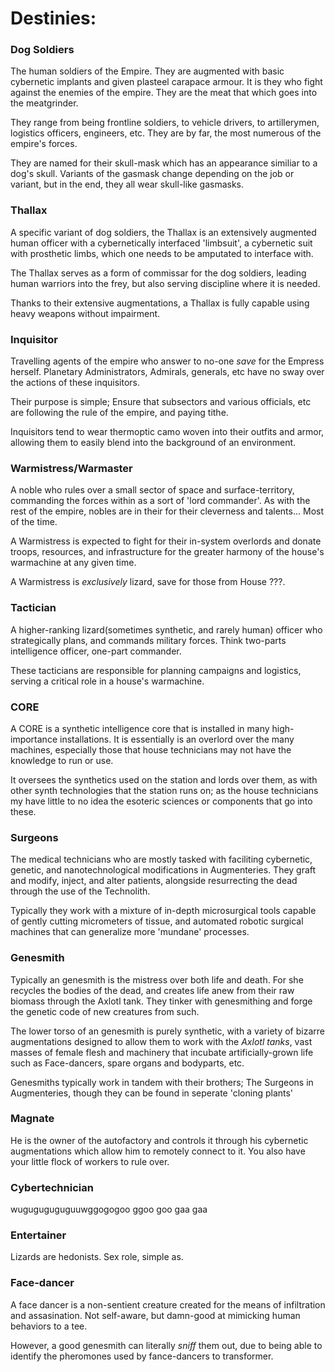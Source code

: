 # Destinies:

### Dog Soldiers

The human soldiers of the Empire. They are augmented with basic cybernetic implants and given plasteel carapace armour. It is they who fight against the enemies of the empire. They are the meat that which goes into the meatgrinder.

They range from being frontline soldiers, to vehicle drivers, to artillerymen, logistics officers, engineers, etc. They are by far, the most numerous of the empire's forces.

They are named for their skull-mask which has an appearance similiar to a dog's skull. Variants of the gasmask change depending on the job or variant, but in the end, they all wear skull-like gasmasks.

### Thallax

A specific variant of dog soldiers, the Thallax is an extensively augmented human officer with a cybernetically interfaced 'limbsuit', a cybernetic suit with prosthetic limbs, which one needs to be amputated to interface with.

The Thallax serves as a form of commissar for the dog soldiers, leading human warriors into the frey, but also serving discipline where it is needed.

Thanks to their extensive augmentations, a Thallax is fully capable using heavy weapons without impairment.

### Inquisitor

Travelling agents of the empire who answer to no-one *save* for the Empress herself. Planetary Administrators, Admirals, generals, etc have no sway over the actions of these inquisitors.

Their purpose is simple; Ensure that subsectors and various officials, etc are following the rule of the empire, and paying tithe.

Inquisitors tend to wear thermoptic camo woven into their outfits and armor, allowing them to easily blend into the background of an environment.

### Warmistress/Warmaster

A noble who rules over a small sector of space and surface-territory, commanding the forces within as a sort of 'lord commander'. As with the rest of the empire, nobles are in their for their cleverness and talents... Most of the time.

A Warmistress is expected to fight for their in-system overlords and donate troops, resources, and infrastructure for the greater harmony of the house's warmachine at any given time.

A Warmistress is *exclusively* lizard, save for those from House ???.

### Tactician

A higher-ranking lizard(sometimes synthetic, and rarely human) officer who strategically plans, and commands military forces. Think two-parts intelligence officer, one-part commander.

These tacticians are responsible for planning campaigns and logistics, serving a critical role in a house's warmachine.

### CORE

A CORE is a synthetic intelligence core that is installed in many high-importance installations. It is essentially is an overlord over the many machines, especially those that house technicians may not have the knowledge to run or use.

It oversees the synthetics used on the station and lords over them, as with other synth technologies that the station runs on; as the house technicians my have little to no idea the esoteric sciences or components that go into these.

### Surgeons

The medical technicians who are mostly tasked with faciliting cybernetic, genetic, and nanotechnological modifications in Augmenteries. They graft and modify, inject, and alter patients, alongside resurrecting the dead through the use of the Technolith.

Typically they work with a mixture of in-depth microsurgical tools capable of gently cutting micrometers of tissue, and automated robotic surgical machines that can generalize more 'mundane' processes.

### Genesmith

Typically an genesmith is the mistress over both life and death. For she recycles the bodies of the dead, and creates life anew from their raw biomass through the Axlotl tank. They tinker with genesmithing and forge the genetic code of new creatures from such.

The lower torso of an genesmith is purely synthetic, with a variety of bizarre augmentations designed to allow them to work with the *Axlotl tanks*, vast masses of female flesh and machinery that incubate artificially-grown life such as Face-dancers, spare organs and bodyparts, etc.

Genesmiths typically work in tandem with their brothers; The Surgeons in Augmenteries, though they can be found in seperate 'cloning plants'

### Magnate

He is the owner of the autofactory and controls it through his cybernetic augmentations which allow him to remotely connect to it. You also have your little flock of workers to rule over.

### Cybertechnician

wuguguguguguuwggogogoo ggoo goo gaa gaa

### Entertainer

Lizards are hedonists. Sex role, simple as.

### Face-dancer

A face dancer is a non-sentient creature created for the means of infiltration and assasination. Not self-aware, but damn-good at mimicking human behaviors to a tee.

However, a good genesmith can literally *sniff* them out, due to being able to identify the pheromones used by fance-dancers to transformer.